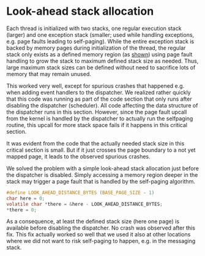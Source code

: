 # Look-ahead stack allocation
Each thread is initialized with two stacks, one regular execution stack (larger) and one exception stack (smaller; used while handling exceptions, e.g. page faults leading to self-paging). While the entire exception stack is backed by memory pages during initialization of the thread, the regular stack only exists as a defined memory region (as [shown][selfpaging]) using page fault handling to grow the stack to maximum defined stack size as needed. Thus, large maximum stack sizes can be defined without need to sacrifice lots of memory that may remain unused.

This worked very well, except for spurious crashes that happened e.g. when adding event handlers to the dispatcher. We realized rather quickly that this code was running as part of the code section that only runs after disabling the dispatcher (scheduler). All code affecting the data structure of the dispatcher runs in this section. However, since the page fault upcall from the kernel is handled by the dispatcher to actually run the selfpaging routine, this upcall for more stack space fails if it happens in this critical section.

It was evident from the code that the actually needed stack size in this critical section is small. But if it just crosses the page boundary to a not yet mapped page, it leads to the observed spurious crashes.

We solved the problem with a simple look-ahead stack allocation just before the dispatcher is disabled. Simply accessing a memory region deeper in the stack may trigger a page fault that is handled by the self-paging algorithm.

````C
#define LOOK_AHEAD_DISTANCE_BYTES (BASE_PAGE_SIZE - 1)
char here = 0;
volatile char *there = &here - LOOK_AHEAD_DISTANCE_BYTES;
*there = 0;
````

As a consequence, at least the defined stack size (here one page) is available before disabling the dispatcher. No crash was observed after this fix. This fix actually worked so well that we used it also at other locations where we did not want to risk self-paging to happen, e.g. in the messaging stack.

[selfpaging]:../core/selfpaging.md
